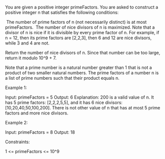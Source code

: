 You are given a positive integer primeFactors. You are asked to construct a
positive integer n that satisfies the following conditions:


⁠ The number of prime factors of n (not necessarily distinct) is at most
primeFactors.
⁠ The number of nice divisors of n is maximized. Note that a divisor of n is
nice if it is divisible by every prime factor of n. For example, if n = 12,
then its prime factors are [2,2,3], then 6 and 12 are nice divisors, while 3
and 4 are not.


Return the number of nice divisors of n. Since that number can be too large,
return it modulo 10^9 + 7.

Note that a prime number is a natural number greater than 1 that is not a
product of two smaller natural numbers. The prime factors of a number n is a
list of prime numbers such that their product equals n.


Example 1:


Input: primeFactors = 5
Output: 6
Explanation: 200 is a valid value of n.
It has 5 prime factors: [2,2,2,5,5], and it has 6 nice divisors:
[10,20,40,50,100,200].
There is not other value of n that has at most 5 prime factors and more nice
divisors.


Example 2:


Input: primeFactors = 8
Output: 18



Constraints:


1 <= primeFactors <= 10^9



